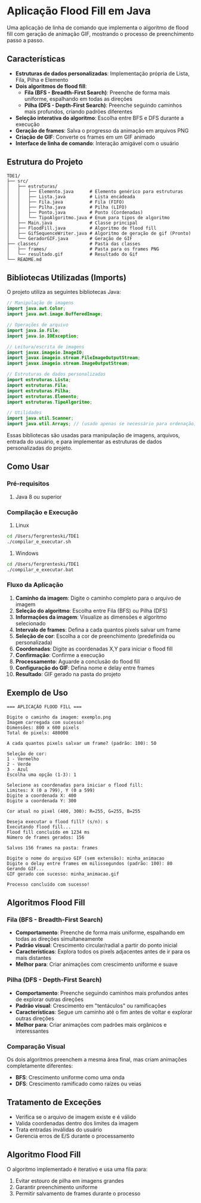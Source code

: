 # Aplicação Flood Fill em Java

Uma aplicação de linha de comando que implementa o algoritmo de flood fill com geração de animação GIF, mostrando o processo de preenchimento passo a passo.

## Características

- **Estruturas de dados personalizadas**: Implementação própria de Lista, Fila, Pilha e Elemento
- **Dois algoritmos de flood fill**: 
  - **Fila (BFS - Breadth-First Search)**: Preenche de forma mais uniforme, espalhando em todas as direções
  - **Pilha (DFS - Depth-First Search)**: Preenche seguindo caminhos mais profundos, criando padrões diferentes
- **Seleção interativa do algoritmo**: Escolha entre BFS e DFS durante a execução
- **Geração de frames**: Salva o progresso da animação em arquivos PNG
- **Criação de GIF**: Converte os frames em um GIF animado
- **Interface de linha de comando**: Interação amigável com o usuário

## Estrutura do Projeto

```
TDE1/
├── src/
│   ├── estruturas/
│   │   ├── Elemento.java      # Elemento genérico para estruturas
│   │   ├── Lista.java         # Lista encadeada
│   │   ├── Fila.java          # Fila (FIFO)
│   │   ├── Pilha.java         # Pilha (LIFO)
│   │   ├── Ponto.java         # Ponto (Cordenadas)
│   │   └── TipoAlgoritmo.java # Enum para tipos de algoritmo
│   ├── Main.java              # Classe principal
│   ├── FloodFill.java         # Algoritmo de flood fill
│   ├── GifSequenceWriter.java # Algoritmo de geração de gif (Pronto)
│   └── GeradorGIF.java        # Geração de GIF
├── classes/                   # Pasta das classes              
│   ├── frames/                # Pasta para os frames PNG
│   └── resultado.gif          # Resultado do Gif
└── README.md
```


## Bibliotecas Utilizadas (Imports)

O projeto utiliza as seguintes bibliotecas Java:

```java
// Manipulação de imagens
import java.awt.Color;
import java.awt.image.BufferedImage;

// Operações de arquivo
import java.io.File;
import java.io.IOException;

// Leitura/escrita de imagens
import javax.imageio.ImageIO;
import javax.imageio.stream.FileImageOutputStream;
import javax.imageio.stream.ImageOutputStream;

// Estruturas de dados personalizadas
import estruturas.Lista;
import estruturas.Fila;
import estruturas.Pilha;
import estruturas.Elemento;
import estruturas.TipoAlgoritmo;

// Utilidades
import java.util.Scanner;
import java.util.Arrays; // (usado apenas se necessário para ordenação)
```

Essas bibliotecas são usadas para manipulação de imagens, arquivos, entrada do usuário, e para implementar as estruturas de dados personalizadas do projeto.

## Como Usar

### Pré-requisitos

1. Java 8 ou superior

### Compilação e Execução

1. Linux
```bash
cd /Users/fergrenteski/TDE1
./compilar_e_executar.sh
```

1. Windows
```bash
cd /Users/fergrenteski/TDE1
./compilar_e_executar.bat
```


### Fluxo da Aplicação

1. **Caminho da imagem**: Digite o caminho completo para o arquivo de imagem
2. **Seleção do algoritmo**: Escolha entre Fila (BFS) ou Pilha (DFS)
3. **Informações da imagem**: Visualize as dimensões e algoritmo selecionado
4. **Intervalo de frames**: Defina a cada quantos pixels salvar um frame
5. **Seleção de cor**: Escolha a cor de preenchimento (predefinida ou personalizada)
6. **Coordenadas**: Digite as coordenadas X,Y para iniciar o flood fill
7. **Confirmação**: Confirme a execução
8. **Processamento**: Aguarde a conclusão do flood fill
9. **Configuração do GIF**: Defina nome e delay entre frames
10. **Resultado**: GIF gerado na pasta do projeto

## Exemplo de Uso

```
=== APLICAÇÃO FLOOD FILL ===

Digite o caminho da imagem: exemplo.png
Imagem carregada com sucesso!
Dimensões: 800 x 600 pixels
Total de pixels: 480000

A cada quantos pixels salvar um frame? (padrão: 100): 50

Seleção de cor:
1 - Vermelho
2 - Verde
3 - Azul
Escolha uma opção (1-3): 1

Selecione as coordenadas para iniciar o flood fill:
Limites: X (0 a 799), Y (0 a 599)
Digite a coordenada X: 400
Digite a coordenada Y: 300

Cor atual no pixel (400, 300): R=255, G=255, B=255

Deseja executar o flood fill? (s/n): s
Executando flood fill...
Flood fill concluído em 1234 ms
Número de frames gerados: 156

Salvos 156 frames na pasta: frames

Digite o nome do arquivo GIF (sem extensão): minha_animacao
Digite o delay entre frames em milissegundos (padrão: 100): 80
Gerando GIF...
GIF gerado com sucesso: minha_animacao.gif

Processo concluído com sucesso!
```

## Algoritmos Flood Fill

### Fila (BFS - Breadth-First Search)
- **Comportamento**: Preenche de forma mais uniforme, espalhando em todas as direções simultaneamente
- **Padrão visual**: Crescimento circular/radial a partir do ponto inicial
- **Características**: Explora todos os pixels adjacentes antes de ir para os mais distantes
- **Melhor para**: Criar animações com crescimento uniforme e suave

### Pilha (DFS - Depth-First Search) 
- **Comportamento**: Preenche seguindo caminhos mais profundos antes de explorar outras direções
- **Padrão visual**: Crescimento em "tentáculos" ou ramificações
- **Características**: Segue um caminho até o fim antes de voltar e explorar outras direções
- **Melhor para**: Criar animações com padrões mais orgânicos e interessantes

### Comparação Visual
Os dois algoritmos preenchem a mesma área final, mas criam animações completamente diferentes:
- **BFS**: Crescimento uniforme como uma onda
- **DFS**: Crescimento ramificado como raízes ou veias

## Tratamento de Exceções

- Verifica se o arquivo de imagem existe e é válido
- Valida coordenadas dentro dos limites da imagem
- Trata entradas inválidas do usuário
- Gerencia erros de E/S durante o processamento

## Algoritmo Flood Fill

O algoritmo implementado é iterativo e usa uma fila para:
1. Evitar estouro de pilha em imagens grandes
2. Garantir preenchimento uniforme
3. Permitir salvamento de frames durante o processo
